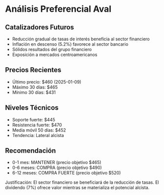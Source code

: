 # Análisis Preferencial Aval

## Catalizadores Futuros
- Reducción gradual de tasas de interés beneficia al sector financiero
- Inflación en descenso (5.2%) favorece al sector bancario
- Sólidos resultados del grupo financiero
- Exposición a mercados centroamericanos

## Precios Recientes
- Último precio: $460 (2025-01-09)
- Máximo 30 días: $465
- Mínimo 30 días: $431

## Niveles Técnicos
- Soporte fuerte: $445
- Resistencia fuerte: $470
- Media móvil 50 días: $452
- Tendencia: Lateral alcista

## Recomendación
- 0-1 mes: MANTENER (precio objetivo $465)
- 0-6 meses: COMPRA (precio objetivo $490)
- 6-12 meses: COMPRA FUERTE (precio objetivo $520)

Justificación: El sector financiero se beneficiará de la reducción de tasas. El dividendo (7%) ofrece valor mientras se materializa el potencial alcista.
